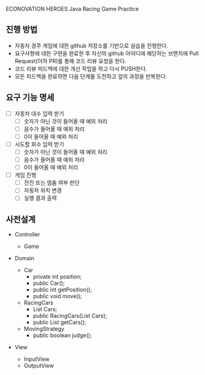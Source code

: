ECONOVATION HEROES Java Racing Game Practice

## 진행 방법
* 자동차 경주 게임에 대한 github 저장소를 기반으로 실습을 진행한다.
* 요구사항에 대한 구현을 완료한 후 자신의 github 아이디에 해당하는 브랜치에 Pull Request(이하 PR)를 통해 코드 리뷰 요청을 한다.
* 코드 리뷰 피드백에 대한 개선 작업을 하고 다시 PUSH한다.
* 모든 피드백을 완료하면 다음 단계를 도전하고 앞의 과정을 반복한다.

## 요구 기능 명세
- [ ] 자동차 대수 입력 받기
  - [ ] 숫자가 아닌 것이 들어올 때 예외 처리
  - [ ] 음수가 들어올 때 예외 처리
  - [ ] 0이 들어올 때 예외 처리
- [ ] 시도할 회수 입력 받기
  - [ ] 숫자가 아닌 것이 들어올 때 예외 처리
  - [ ] 음수가 들어올 때 예외 처리
  - [ ] 0이 들어올 때 예외 처리
- [ ] 게임 진행
  - [ ] 전진 또는 멈춤 여부 판단
  - [ ] 자동차 위치 변경
  - [ ] 실행 결과 출력

## 사전설계
* Controller
  * Game
  
* Domain
  * Car
    * private int position;
    * public Car();
    * public int getPosition();
    * public void move();
  * RacingCars
    * List<Car> Cars;
    * public RacingCars(List<Car> Cars);
    * public List<Car> getCars();
  * MovingStrategy
    * public boolean judge();

* View
  * InputView
  * OutputView
